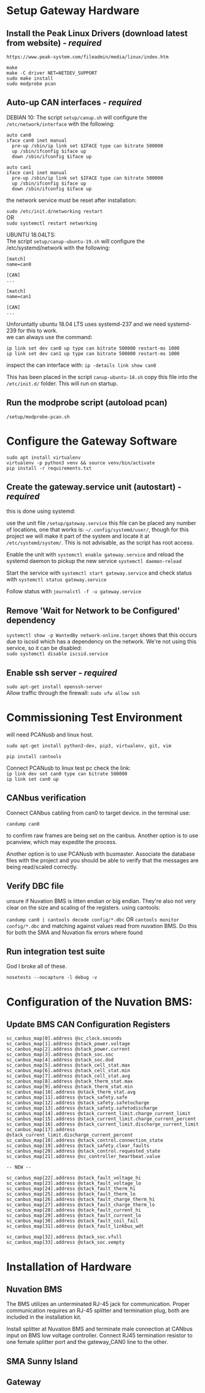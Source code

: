 # Setup Gateway Hardware
## Install the Peak Linux Drivers (download latest from website) *- required*

`https://www.peak-system.com/fileadmin/media/linux/index.htm`

```
make
make -C driver NET=NETDEV_SUPPORT
sudo make install
sudo modprobe pcan
```  

## Auto-up CAN interfaces *- required*
DEBIAN 10:
The script `setup/canup.sh` will configure the `/etc/network/interface` with the following:
``` 
auto can0  
iface can0 inet manual  
  pre-up /sbin/ip link set $IFACE type can bitrate 500000
  up /sbin/ifconfig $iface up  
  down /sbin/ifconfig $iface up

auto can1  
iface can1 inet manual  
  pre-up /sbin/ip link set $IFACE type can bitrate 500000
  up /sbin/ifconfig $iface up  
  down /sbin/ifconfig $iface up
```
the network service must be reset after installation:

`sudo /etc/init.d/networking restart`  
OR  
`sudo systemctl restart networking`

UBUNTU 18.04LTS:  
The script `setup/canup-ubuntu-19.sh` will configure the /etc/systemd/network with the following:

```
[match]  
name=can0  
  
[CAN]  
...
  
[match]  
name=can1  
  
[CAN]  
...
```  
Unforuntatly ubuntu 18.04 LTS uses systemd-237 and we need systemd-239 for this to work.  
we can always use the command:

`ip link set dev can0 up type can bitrate 500000 restart-ms 1000`  
`ip link set dev can1 up type can bitrate 500000 restart-ms 1000`

inspect the can interface with: `ip -details link show can0`

This has been placed in the script `canup-ubuntu-18.sh` copy this file into the
`/etc/init.d/` folder. This will run on startup.

## Run the modprobe script (autoload pcan)

`/setup/modprobe-pcan.sh`

# Configure the Gateway Software

`sudo apt install virtualenv`  
`virtualenv -p python3 venv && source venv/bin/activate`  
`pip install -r requirements.txt`

## Create the gateway.service unit (autostart) *- required*
this is done using systemd:

use the unit file `/setup/gateway.service` 
this file can be placed any number of locations, one that works is: `~/.config/systemd/user/`, though for this project we will make it part of the system and locate it at `/etc/systemd/system/`. This is not advisable, as the script has root access.  

Enable the unit with `systemctl enable gateway.service` and reload the systemd daemon to pickup the new service `systemctl daemon-reload`  

Start the service with `systemctl start gateway.service` and check status with `systemctl status gateway.service`

Follow status with `journalctl -f -u gateway.service`   

## Remove 'Wait for Network to be Configured' dependency

`systemctl show -p WantedBy network-online.target` shows that this occurs due to iscsid which has a dependency on the network. We're not using this service, so it can be disabled:  
`sudo systemctl disable iscsid.service`

## Enable ssh server *- required*
`sudo apt-get install openssh-server`  
Allow traffic through the firewall:
`sudo ufw allow ssh`

# Commissioning Test Environment

will need PCANusb and linux host.

`sudo apt-get install python3-dev, pip3, virtualenv, git, vim`

`pip install cantools`

Connect PCANusb to linux test pc check the link:  
`ip link dev set can0 type can bitrate 500000`  
`ip link set can0 up`

## CANbus verification

Connect CANbus cabling from can0 to target device. in the terminal use:  

`candump can0`  

to confirm raw frames are being set on the canbus.
Another option is to use pcanview, which may expedite the process.

Another option is to use PCANusb with busmaster. Associate the database files with the project and you should be able to verify that the messages are being read/scaled correctly.

## Verify DBC file

unsure if Nuvation BMS is litten endian or big endian. They're also not very clear on the size and scaling of the registers. using cantools:  

`candump can0 | cantools decode config/*.dbc` OR `cantools monitor config/*.dbc` and matching against values read from nuvation BMS. Do this for both the SMA and Nuvation fix errors where found 

## Run integration test suite

God I broke all of these.

`nosetests --nocapture -l debug -v`

# Configuration of the Nuvation BMS:
## Update BMS CAN Configuration Registers
```
sc_canbus_map[0].address @sc_clock.seconds
sc_canbus_map[1].address @stack_power.voltage
sc_canbus_map[2].address @stack_power.current
sc_canbus_map[3].address @stack_soc.soc
sc_canbus_map[4].address @stack_soc.dod
sc_canbus_map[5].address @stack_cell_stat.max
sc_canbus_map[6].address @stack_cell_stat.min
sc_canbus_map[7].address @stack_cell_stat.avg
sc_canbus_map[8].address @stack_therm_stat.max
sc_canbus_map[9].address @stack_therm_stat.min
sc_canbus_map[10].address @stack_therm_stat.avg
sc_canbus_map[11].address @stack_safety.safe
sc_canbus_map[12].address @stack_safety.safetocharge
sc_canbus_map[13].address @stack_safety.safetodischarge
sc_canbus_map[14].address @stack_current_limit.charge_current_limit
sc_canbus_map[15].address @stack_current_limit.charge_current_percent
sc_canbus_map[16].address @stack_current_limit.discharge_current_limit
sc_canbus_map[17].address @stack_current_limit.discharge_current_percent
sc_canbus_map[18].address @stack_control.connection_state
sc_canbus_map[19].address @stack_safety.clear_faults
sc_canbus_map[20].address @stack_control.requested_state
sc_canbus_map[21].address @sc_controller_heartbeat.value

-- NEW --

sc_canbus_map[22].address @stack_fault_voltage_hi
sc_canbus_map[23].address @stack_fault_voltage_lo
sc_canbus_map[24].address @stack_fault_therm_hi
sc_canbus_map[25].address @stack_fault_therm_lo
sc_canbus_map[26].address @stack_fault_charge_therm_hi
sc_canbus_map[27].address @stack_fault_charge_therm_lo
sc_canbus_map[28].address @stack_fault_current_hi
sc_canbus_map[29].address @stack_fault_current_lo
sc_canbus_map[30].address @stack_fault_coil_fail
sc_canbus_map[31].address @stack_fault_linkbus_wdt

sc_canbus_map[32].address @stack_soc.vfull
sc_canbus_map[33].address @stack_soc.vempty
```

# Installation of Hardware

## Nuvation BMS

The BMS utilizes an unterminated RJ-45 jack for communication. Proper communication requires an RJ-45 splitter and termination plug, both are included in the installation kit.

Install splitter at Nuvation BMS and terminate male connection at CANbus input on BMS low voltage controller. Connect RJ45 termination resistor to one female splitter port and the gateway_CAN0 line to the other.

## SMA Sunny Island

## Gateway


